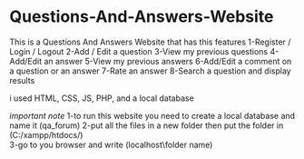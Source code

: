 # Questions-And-Answers-Website
This is a Questions And Answers Website that has this features
1-Register / Login / Logout
2-Add / Edit a question 
3-View my previous questions 
4-Add/Edit an answer 
5-View my previous answers 
6-Add/Edit a comment on a question or an answer
7-Rate an answer 
8-Search a question and display results

i used HTML, CSS, JS, PHP, and a local database 

*important note*
1-to run this website you need to create a local database and name it (qa_forum)
2-put all the files in a new folder then put the folder in (C:/xampp/htdocs/)  
3-go to you browser and write (localhost\folder name)
